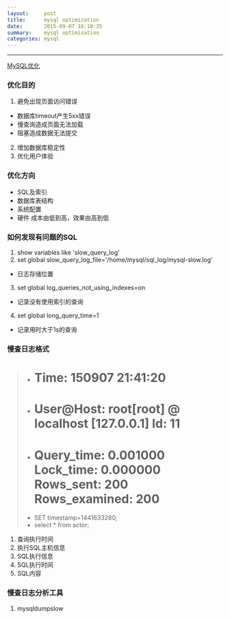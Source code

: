 ```yaml
---
layout:     post
title:      mysql optimization
date:       2015-09-07 18:18:35
summary:    mysql optimization
categories: mysql
---
```


---

<a href="http://www.imooc.com/learn/194" target="_blank">MySQL优化</a>

### 优化目的
1. 避免出现页面访问错误
* 数据库timeout产生5xx错误
* 慢查询造成页面无法加载
* 阻塞造成数据无法提交
2. 增加数据库稳定性
3. 优化用户体验

### 优化方向
* SQL及索引
* 数据库表结构
* 系统配置
* 硬件
成本由低到高，效果由高到低

### 如何发现有问题的SQL
1. show variables like 'slow_query_log'
2. set global slow_query_log_file='/home/mysql/sql_log/mysql-slow.log'
* 日志存储位置
3. set global log_queries_not_using_indexes=on
* 记录没有使用索引的查询
4. set global long_query_time=1
* 记录用时大于1s的查询

### 慢查日志格式
>* # Time: 150907 21:41:20
>* # User@Host: root[root] @ localhost [127.0.0.1]  Id:    11
>* # Query_time: 0.001000  Lock_time: 0.000000 Rows_sent: 200  Rows_examined: 200
>* SET timestamp=1441633280;
>* select * from actor;
1. 查询执行时间
2. 执行SQL主机信息
3. SQL执行信息
4. SQL执行时间
5. SQL内容

### 慢查日志分析工具
1. mysqldumpslow